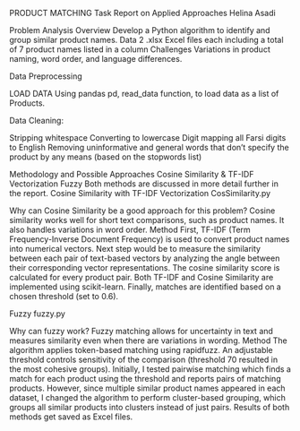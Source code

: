 PRODUCT MATCHING
Task Report on Applied Approaches
Helina Asadi


Problem Analysis
Overview
Develop a Python algorithm to identify and group similar product names.
Data
2 .xlsx Excel files each including a total of 7 product names listed in a column
Challenges
Variations in product naming, word order, and language differences.

Data Preprocessing

LOAD DATA
Using pandas pd, read_data function, to load data as a list of Products.

Data Cleaning:

Stripping whitespace
Converting to lowercase
Digit mapping all Farsi digits to English
Removing uninformative and general words that don’t specify the product by any means (based on the stopwords list)

Methodology and Possible Approaches
Cosine Similarity & TF-IDF Vectorization
Fuzzy
Both methods are discussed in more detail further in the report.
Cosine Similarity with TF-IDF Vectorization
CosSimilarity.py

Why can Cosine Similarity be a good approach for this problem?
Cosine similarity works well for short text comparisons, such as product names. It also handles variations in word order.
Method
First, TF-IDF (Term Frequency-Inverse Document Frequency) is used to convert product names into numerical vectors. Next step would be to measure the similarity between each pair of text-based vectors by analyzing the angle between their corresponding vector representations. The cosine similarity score is calculated for every product pair. Both TF-IDF and Cosine Similarity are implemented using scikit-learn. Finally, matches are identified based on a chosen threshold (set to 0.6).



Fuzzy
fuzzy.py

Why can fuzzy work?
Fuzzy matching allows for uncertainty in text and measures similarity even when there are variations in wording.
Method
The algorithm applies token-based matching using rapidfuzz. An adjustable threshold controls sensitivity of the comparison (threshold 70 resulted in the most cohesive groups).
Initially, I tested pairwise matching which finds a match for each product using the threshold and reports pairs of matching products. However, since multiple similar product names appeared in each dataset, I changed the algorithm to perform cluster-based grouping, which groups all similar products into clusters instead of just pairs.
Results of both methods get saved as Excel files.
